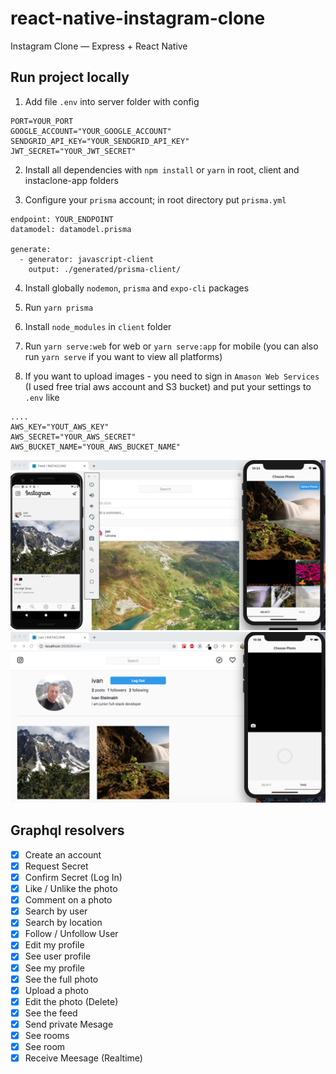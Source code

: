 # react-native-instagram-clone

Instagram Clone — Express + React Native

## Run project locally

1. Add file `.env` into server folder with config

```
PORT=YOUR_PORT
GOOGLE_ACCOUNT="YOUR_GOOGLE_ACCOUNT"
SENDGRID_API_KEY="YOUR_SENDGRID_API_KEY"
JWT_SECRET="YOUR_JWT_SECRET"
```

2. Install all dependencies with `npm install` or `yarn` in root, client and instaclone-app folders

3. Configure your `prisma` account; in root directory put `prisma.yml`

```
endpoint: YOUR_ENDPOINT
datamodel: datamodel.prisma

generate:
  - generator: javascript-client
    output: ./generated/prisma-client/
```

4. Install globally `nodemon`, `prisma` and `expo-cli` packages

5. Run `yarn prisma`

6. Install `node_modules` in `client` folder

7. Run `yarn serve:web` for web or `yarn serve:app` for mobile (you can also run `yarn serve` if you want to view all platforms)

8. If you want to upload images - you need to sign in `Amason Web Services` (I used free trial aws account and S3 bucket) and put your settings to `.env` like

```
....
AWS_KEY="YOUT_AWS_KEY"
AWS_SECRET="YOUR_AWS_SECRET"
AWS_BUCKET_NAME="YOUR_AWS_BUCKET_NAME"
```

![Preview](/preview/preview1.png?raw=true)
![Preview](/preview/preview2.png?raw=true)

## Graphql resolvers

- [x] Create an account
- [x] Request Secret
- [x] Confirm Secret (Log In)
- [x] Like / Unlike the photo
- [x] Comment on a photo
- [x] Search by user
- [x] Search by location
- [x] Follow / Unfollow User
- [x] Edit my profile
- [x] See user profile
- [x] See my profile
- [x] See the full photo
- [x] Upload a photo
- [x] Edit the photo (Delete)
- [x] See the feed
- [x] Send private Mesage
- [x] See rooms
- [x] See room
- [x] Receive Meesage (Realtime)
